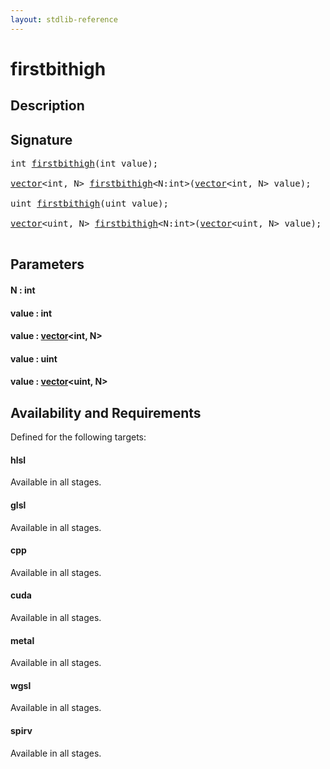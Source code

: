 ```yaml
---
layout: stdlib-reference
---
```


# firstbithigh

## Description





## Signature 

<pre>
<span class="code_keyword">int</span> <a href="/stdlib-reference/global-decls/firstbithigh">firstbithigh</a>(<span class="code_keyword">int</span> <span class='code_param'>value</span>);

<a href="/stdlib-reference/types/vector/index" class="code_type">vector</a>&lt;<span class="code_keyword">int</span>, N&gt; <a href="/stdlib-reference/global-decls/firstbithigh">firstbithigh</a>&lt;N:<span class="code_keyword">int</span>&gt;(<a href="/stdlib-reference/types/vector/index" class="code_type">vector</a>&lt;<span class="code_keyword">int</span>, N&gt; <span class='code_param'>value</span>);

<span class="code_keyword">uint</span> <a href="/stdlib-reference/global-decls/firstbithigh">firstbithigh</a>(<span class="code_keyword">uint</span> <span class='code_param'>value</span>);

<a href="/stdlib-reference/types/vector/index" class="code_type">vector</a>&lt;<span class="code_keyword">uint</span>, N&gt; <a href="/stdlib-reference/global-decls/firstbithigh">firstbithigh</a>&lt;N:<span class="code_keyword">int</span>&gt;(<a href="/stdlib-reference/types/vector/index" class="code_type">vector</a>&lt;<span class="code_keyword">uint</span>, N&gt; <span class='code_param'>value</span>);

</pre>

## Parameters

#### N  : int
#### value  : int
#### value  : [vector](/stdlib-reference/types/vector/index)\<int, N\>
#### value  : uint
#### value  : [vector](/stdlib-reference/types/vector/index)\<uint, N\>

## Availability and Requirements

Defined for the following targets:

#### hlsl
Available in all stages.

#### glsl
Available in all stages.

#### cpp
Available in all stages.

#### cuda
Available in all stages.

#### metal
Available in all stages.

#### wgsl
Available in all stages.

#### spirv
Available in all stages.



